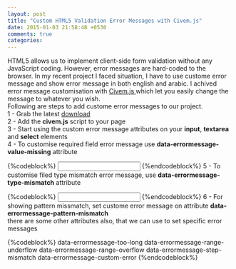 ```yaml
---
layout: post
title: "Custom HTML5 Validation Error Messages with Civem.js"
date: 2015-01-03 21:58:48 +0530
comments: true
categories: 
---
```


<div class='post'>
	<div dir="ltr" style="text-align: left;" trbidi="on">
		HTML5 allows us to implement client-side form validation without any JavaScript coding. However, error messages are hard-coded to the browser. In my recent project I faced situation, I have to use custome error message and show error message in both english and arabic. I achived error message customisation with <a href='https://github.com/javanto/civem.js'>Civem.js </a> which let you easily change the message to whatever you wish.
		<br/>
		Following are steps to add custome error messages to our project.
    <br/>
		1 - Grab the latest <a href='https://github.com/javanto/civem.js/downloads'>download</a>
		<br/>
		2 - Add the <strong>civem.js</strong> script to your page
		<br/>
		3 - Start using the custom error message attributes on your <strong>input</strong>, <strong>textarea</strong> and <strong>select</strong> elements
		<br/>
		4 - To customise required field error message use <strong>data-errormessage-value-missing</strong> attribute
		<br/>

{%codeblock%}
		 	<input type="text" required data-errormessage-value-missing="Something's missing" >
{%endcodeblock%}
		5 - To customise filed type mismatch error message, use <strong>data-errormessage-type-mismatch</strong> attribute

{%codeblock%}
 <input type="email" id="one" required data-errormessage-value-missing="Something's missing" data-errormessage-type-mismatch="Invalid!">
{%endcodeblock%}
		6 - For showing pattern missmatch, set custome error message on attribute <strong>data-errormessage-pattern-mismatch</strong>
<br/>
		there are some other attributes also, that we can use to set specific error messages 

{%codeblock%}
data-errormessage-too-long
data-errormessage-range-underflow
data-errormessage-range-overflow
data-errormessage-step-mismatch
data-errormessage-custom-error
{%endcodeblock%}
	</div>
</div>